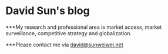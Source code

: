 # David Sun's blog

***My research and professional area is market access, market surveillance, competitive strategy and globalization.

***Please contact me via <david@sunweiwei.net>



